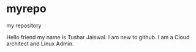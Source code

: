 # myrepo
my repository

Hello friend my name is Tushar Jaiswal.
I am new to github.
I am a Cloud architect and Linux Admin.
